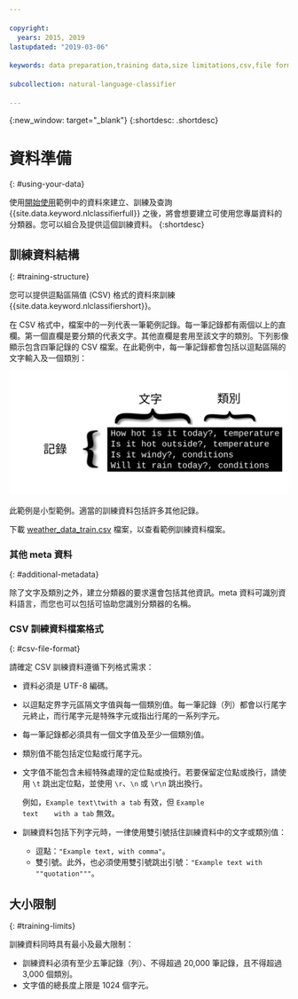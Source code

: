 ```yaml
---

copyright:
  years: 2015, 2019
lastupdated: "2019-03-06"

keywords: data preparation,training data,size limitations,csv,file format,classes,texts

subcollection: natural-language-classifier

---
```


{:new_window: target="_blank"}
{:shortdesc: .shortdesc}

# 資料準備
{: #using-your-data}

使用[開始使用](/docs/services/natural-language-classifier?topic=natural-language-classifier-natural-language-classifier#natural-language-classifier)範例中的資料來建立、訓練及查詢 {{site.data.keyword.nlclassifierfull}} 之後，將會想要建立可使用您專屬資料的分類器。您可以組合及提供這個訓練資料。
{:shortdesc}

## 訓練資料結構
{: #training-structure}

您可以提供逗點區隔值 (CSV) 格式的資料來訓練 {{site.data.keyword.nlclassifiershort}}。

在 CSV 格式中，檔案中的一列代表一筆範例記錄。每一筆記錄都有兩個以上的直欄。第一個直欄是要分類的代表文字。其他直欄是套用至該文字的類別。下列影像顯示包含四筆記錄的 CSV 檔案。在此範例中，每一筆記錄都會包括以逗點區隔的文字輸入及一個類別：

![](images/train_sample.svg)

此範例是小型範例。適當的訓練資料包括許多其他記錄。

下載 <a target="_blank" href="https://watson-developer-cloud.github.io/doc-tutorial-downloads/natural-language-classifier/weather_data_train.csv" download="weather_data_train.csv">weather_data_train.csv</a> 檔案，以查看範例訓練資料檔案。

### 其他 meta 資料
{: #additional-metadata}

除了文字及類別之外，建立分類器的要求還會包括其他資訊。meta 資料可識別資料語言，而您也可以包括可協助您識別分類器的名稱。

### CSV 訓練資料檔案格式
{: #csv-file-format}

請確定 CSV 訓練資料遵循下列格式需求：

- 資料必須是 UTF-8 編碼。
- 以逗點定界字元區隔文字值與每一個類別值。每一筆記錄（列）都會以行尾字元終止，而行尾字元是特殊字元或指出行尾的一系列字元。
- 每一筆記錄都必須具有一個文字值及至少一個類別值。
- 類別值不能包括定位點或行尾字元。
- 文字值不能包含未經特殊處理的定位點或換行。若要保留定位點或換行，請使用 `\t` 跳出定位點，並使用 `\r`、`\n` 或 `\r\n` 跳出換行。

    例如，`Example text\twith a tab` 有效，但 <code>Example text&nbsp;&nbsp;&nbsp;&nbsp;with a tab</code> 無效。
- 訓練資料包括下列字元時，一律使用雙引號括住訓練資料中的文字或類別值：
    - 逗點：`"Example text, with comma"`。
    - 雙引號。此外，也必須使用雙引號跳出引號：`"Example text with ""quotation"""`。

## 大小限制
{: #training-limits}

訓練資料同時具有最小及最大限制：

- 訓練資料必須有至少五筆記錄（列）、不得超過 20,000 筆記錄，且不得超過 3,000 個類別。
- 文字值的總長度上限是 1024 個字元。
